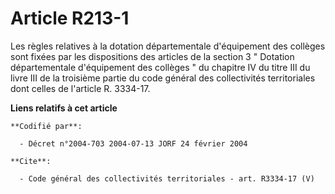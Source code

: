# Article R213-1

Les règles relatives à la dotation départementale d'équipement des collèges sont fixées par les dispositions des articles de
la section 3 " Dotation départementale d'équipement des collèges " du chapitre IV du titre III du livre III de la troisième
partie du code général des collectivités territoriales dont celles de l'article R. 3334-17.

**Liens relatifs à cet article**

	**Codifié par**:

	  - Décret n°2004-703 2004-07-13 JORF 24 février 2004

	**Cite**:

	  - Code général des collectivités territoriales - art. R3334-17 (V)
